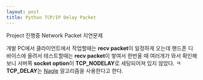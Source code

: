 ```yaml
---
layout: post
title: Python TCP/IP Delay Packet
---
```

	
Project 진행중 Network Packet 지연문제

 
개발 PC에서 클라이언트에서 작업할때는 **recv packet**이 일정하게 오는데
핸드폰 디바이스에 올려서 테스트할때는 **recv packet**이 쌓여서 한번올 때 여러개가 
와서 확인해보니 서버쪽 **socket option**이 **TCP_NODELAY**로 세팅되어져 있지 않았다. ㅋ
**TCP_DELAY**는  [Nagle](http://egloos.zum.com/depiness/v/772710) 알고리즘을 사용한다고 한다.
